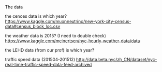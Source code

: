 The data

the cences data is which year?  https://www.kaggle.com/muonneutrino/new-york-city-census-data#census_block_loc.csv

the weather data is 2015? (I need to double check) https://www.kaggle.com/meinertsen/nyc-hourly-weather-data/data

the LEHD data (from our prof) is which year? 



traffic speed data (201504-201512) http://data.beta.nyc/zh_CN/dataset/nyc-real-time-traffic-speed-data-feed-archived

